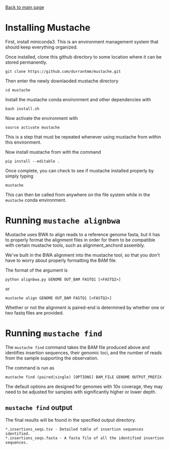 [Back to main page](README.md)  

# Installing Mustache
First, install miniconda3. This is an environment management system that should keep everything organized.

Once installed, clone this github directory to some location where it can be stored permanently.

    git clone https://github.com/durrantmm/mustache.git
    
Then enter the newly downlaoded mustache directory

    cd mustache
    
Install the mustache conda environment and other dependencies with

    bash install.sh

Now activate the environment with
    
    source activate mustache
    
This is a step that must be repeated whenever using mustache from within this environment.

Now install mustache from with the command

    pip install --editable .
    
Once complete, you can check to see if mustache installed properly by simply typing

    mustache
   
This can then be called from anywhere on the file system while in the `mustache` conda environment.

# Running `mustache alignbwa`
Mustache uses BWA to align reads to a reference genome fasta, but it has to properly format the alignment files in order
for them to be compatible with certain mustache tools, such as alignment_anchord assembly.

We've built in the BWA alignment into the mustache tool, so that you don't have to worry about properly formatting the BAM file.

The format of the argument is

    python alignbwa.py GENOME OUT_BAM FASTQ1 [<FASTQ2>] 
or
  
    mustache align GENOME OUT_BAM FASTQ1 [<FASTQ2>] 
    
Whether or not the alignment is paired-end is determined by whether one or two fastq files are provided.

# Running `mustache find`
The `mustache find` command takes the BAM file produced above and identifies insertion sequences, their genomic loci, 
and the number of reads from the sample supporting the observation.
 
The command is run as

    mustache find (paired|single) [OPTIONS] BAM_FILE GENOME OUTPUT_PREFIX

The default options are designed for genomes with 10x coverage, they may need to be adjusted for samples with significantly
higher or lower depth. 

## `mustache find` output
The final results will be found in the specified output directory.

    *.insertions_seqs.tsv - Detailed table of insertion sequences identified.
    *.insertions_seqs.fasta - A fasta file of all the identified insertion sequences.
